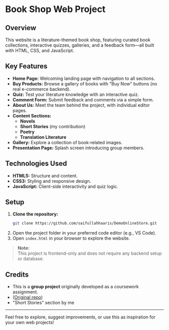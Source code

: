 # Book Shop Web Project

## Overview

This website is a literature-themed book shop, featuring curated book collections, interactive quizzes, galleries, and a feedback form—all built with HTML, CSS, and JavaScript.  


## Key Features

- **Home Page:** Welcoming landing page with navigation to all sections.
- **Buy Products:** Browse a gallery of books with "Buy Now" buttons (no real e-commerce backend).
- **Quiz:** Test your literature knowledge with an interactive quiz.
- **Comment Form:** Submit feedback and comments via a simple form.
- **About Us:** Meet the team behind the project, with individual editor pages.
- **Content Sections:**  
  - **Novels**
  - **Short Stories** (my contribution)
  - **Poetry**
  - **Translation Literature**
- **Gallery:** Explore a collection of book-related images.
- **Presentation Page:** Splash screen introducing group members.

## Technologies Used

- **HTML5:** Structure and content.
- **CSS3:** Styling and responsive design.
- **JavaScript:** Client-side interactivity and quiz logic.

## Setup

1. **Clone the repository:**
   ```bash
   git clone https://github.com/saifullahhaaris/DemoOnlineStore.git
   ```
2. Open the project folder in your preferred code editor (e.g., VS Code).
3. Open `index.html` in your browser to explore the website.

> **Note:**  
> This project is frontend-only and does not require any backend setup or database.

## Credits
- This is a **group project** originally developed as a coursework assignment. 
- ([Original repo](https://github.com/saifullahhaaris/web_cw))
- "Short Stories" section by me

---

Feel free to explore, suggest improvements, or use this as inspiration for your own web projects!
